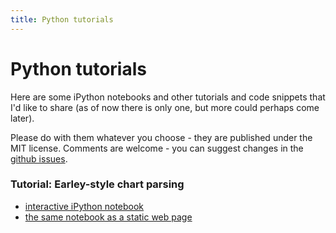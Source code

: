 ```yaml
---
title: Python tutorials
---
```


# Python tutorials

Here are some iPython notebooks and other tutorials and code snippets that I'd like to share (as of now there is only one, but more could perhaps come later).

Please do with them whatever you choose - they are published under the MIT license. Comments are welcome - you can suggest changes in the [github issues](https://github.com/heatherleaf/python-tutorials/issues).

### Tutorial: Earley-style chart parsing

- [interactive iPython notebook](chartparser-tutorial.ipynb)
- [the same notebook as a static web page](chartparser-tutorial.html)
